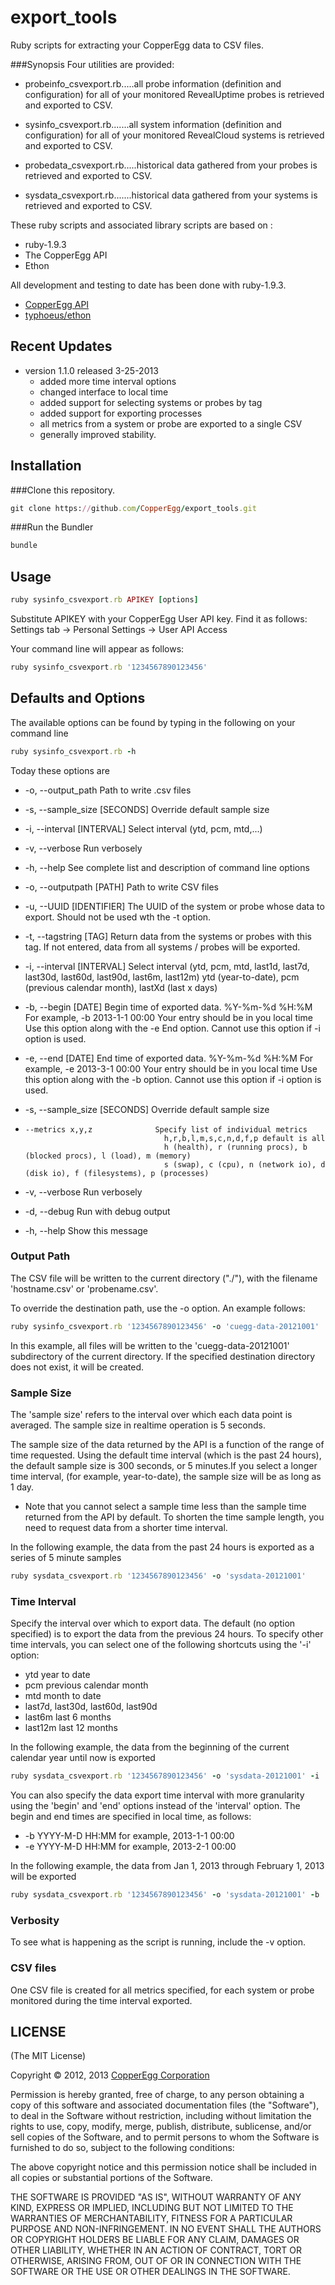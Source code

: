 export_tools
=============

Ruby scripts for extracting your CopperEgg data to CSV files.

###Synopsis
Four utilities are provided:

  - probeinfo_csvexport.rb.....all probe information (definition and configuration) for all of your monitored RevealUptime probes is retrieved and exported to CSV.

  - sysinfo_csvexport.rb.......all system information (definition and configuration) for all of your monitored RevealCloud systems is retrieved and exported to CSV.

  - probedata_csvexport.rb.....historical data gathered from your probes is retrieved and exported to CSV.

  - sysdata_csvexport.rb.......historical data gathered from your systems is retrieved and exported to CSV.

These ruby scripts and associated library scripts are based on :
* ruby-1.9.3
* The CopperEgg API
* Ethon

All development and testing to date has been done with ruby-1.9.3.

* [CopperEgg API](http://dev.copperegg.com/)
* [typhoeus/ethon](https://github.com/typhoeus/ethon)

## Recent Updates
* version 1.1.0 released 3-25-2013
  - added more time interval options
  - changed interface to local time
  - added support for selecting systems or probes by tag
  - added support for exporting processes
  - all metrics from a system or probe are exported to a single CSV
  - generally improved stability.

## Installation

###Clone this repository.

```ruby
git clone https://github.com/CopperEgg/export_tools.git
```

###Run the Bundler

```ruby
bundle
```

## Usage

```ruby
ruby sysinfo_csvexport.rb APIKEY [options]
```
Substitute APIKEY with your CopperEgg User API key. Find it as follows:
Settings tab -> Personal Settings -> User API Access

Your command line will appear as follows:

```ruby
ruby sysinfo_csvexport.rb '1234567890123456'
```

## Defaults and Options

The available options can be found by typing in the following on your command line
```ruby
ruby sysinfo_csvexport.rb -h
```

Today these options are

* -o, --output_path                Path to write .csv files
* -s, --sample_size [SECONDS]      Override default sample size
* -i, --interval [INTERVAL]        Select interval (ytd, pcm, mtd,...)
* -v, --verbose                    Run verbosely
* -h, --help                       See complete list and description of command line options

* -o, --outputpath [PATH]          Path to write CSV files
* -u, --UUID [IDENTIFIER]          The UUID of the system or probe whose data to export.
                                     Should not be used wth the -t option.
* -t, --tagstring [TAG]            Return data from the systems or probes with this tag.
                                     If not entered, data from all systems / probes will be exported.
* -i, --interval [INTERVAL]        Select interval (ytd, pcm, mtd, last1d, last7d, last30d, last60d, last90d, last6m, last12m)
                                      ytd (year-to-date), pcm (previous calendar month), lastXd (last x days)
* -b, --begin [DATE]               Begin time of exported data. %Y-%m-%d %H:%M
                                     For example, -b 2013-1-1 00:00  Your entry should be in you local time
                                     Use this option along with the -e End option. Cannot use this option if -i option is used.
* -e, --end [DATE]                 End time of exported data. %Y-%m-%d %H:%M
                                     For example, -e 2013-3-1 00:00  Your entry should be in you local time
                                     Use this option along with the -b option. Cannot use this option if -i option is used.
* -s, --sample_size [SECONDS]      Override default sample size
*     --metrics x,y,z              Specify list of individual metrics
                                     h,r,b,l,m,s,c,n,d,f,p default is all
                                     h (health), r (running procs), b (blocked procs), l (load), m (memory)
                                     s (swap), c (cpu), n (network io), d (disk io), f (filesystems), p (processes)
* -v, --verbose                    Run verbosely
* -d, --debug                      Run with debug output

* -h, --help                       Show this message


### Output Path
The CSV file will be written to the current directory ("./"), with the filename 'hostname.csv' or 'probename.csv'.

To override the destination path, use the -o option. An example follows:

```ruby
ruby sysinfo_csvexport.rb '1234567890123456' -o 'cuegg-data-20121001'
```
In this example, all files will be written to the 'cuegg-data-20121001' subdirectory of the current directory. If the specified destination directory does not exist, it will be created.

### Sample Size
The 'sample size' refers to the interval over which each data point is averaged. The sample size in realtime operation is 5 seconds.

The sample size of the data returned by the API is a function of the range of time requested. Using the default time interval (which is the past 24 hours), the default sample size is 300 seconds, or 5 minutes.If you select a longer time interval, (for example, year-to-date), the sample size will be as long as 1 day.
 * Note that you cannot select a sample time less than the sample time returned from the API by default. To shorten the time sample length, you need to request data from a shorter time interval.

In the following example, the data from the past 24 hours is exported as a series of 5 minute samples

```ruby
ruby sysdata_csvexport.rb '1234567890123456' -o 'sysdata-20121001'
```

### Time Interval
Specify the interval over which to export data. The default (no option specified) is to export the data from the previous 24 hours.
To specify other time intervals, you can select one of the following shortcuts using the '-i' option:
* ytd   year to date
* pcm   previous calendar month
* mtd   month to date
* last7d, last30d, last60d, last90d
* last6m  last 6 months
* last12m last 12 months

In the following example, the data from the beginning of the current calendar year until now is exported

```ruby
ruby sysdata_csvexport.rb '1234567890123456' -o 'sysdata-20121001' -i 'ytd'
```

You can also specify the data export time interval with more granularity using the 'begin' and 'end' options instead of the 'interval' option. The begin and end times are specified in local time, as follows:
* -b YYYY-M-D HH:MM   for example, 2013-1-1 00:00
* -e YYYY-M-D HH:MM   for example, 2013-2-1 00:00

In the following example, the data from Jan 1, 2013 through February 1, 2013 will be exported

```ruby
ruby sysdata_csvexport.rb '1234567890123456' -o 'sysdata-20121001' -b '2013-1-1 00:00' -e '2013-2-1 00:00'
```

### Verbosity
To see what is happening as the script is running, include the -v option.


### CSV files

One CSV file is created for all metrics specified, for each system or probe monitored during the time interval exported.


##  LICENSE

(The MIT License)

Copyright © 2012, 2013 [CopperEgg Corporation](http://copperegg.com)

Permission is hereby granted, free of charge, to any person obtaining a
copy of this software and associated documentation files (the "Software"),
to deal in the Software without restriction, including without
limitation the rights to use, copy, modify, merge, publish, distribute,
sublicense, and/or sell copies of the Software, and to permit persons
to whom the Software is furnished to do so, subject to the following conditions:

The above copyright notice and this permission notice shall be included
in all copies or substantial portions of the Software.

THE SOFTWARE IS PROVIDED "AS IS", WITHOUT WARRANTY OF ANY KIND, EXPRESS
OR IMPLIED, INCLUDING BUT NOT LIMITED TO THE WARRANTIES OF MERCHANTABILITY,
FITNESS FOR A PARTICULAR PURPOSE AND NON-INFRINGEMENT. IN NO EVENT SHALL
THE AUTHORS OR COPYRIGHT HOLDERS BE LIABLE FOR ANY CLAIM, DAMAGES OR
OTHER LIABILITY, WHETHER IN AN ACTION OF CONTRACT, TORT OR OTHERWISE,
ARISING FROM, OUT OF OR IN CONNECTION WITH THE SOFTWARE OR THE USE OR
OTHER DEALINGS IN THE SOFTWARE.
